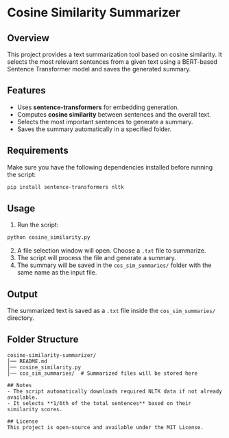 # Cosine Similarity Summarizer

## Overview
This project provides a text summarization tool based on cosine similarity. It selects the most relevant sentences from a given text using a BERT-based Sentence Transformer model and saves the generated summary.

## Features
- Uses **sentence-transformers** for embedding generation.
- Computes **cosine similarity** between sentences and the overall text.
- Selects the most important sentences to generate a summary.
- Saves the summary automatically in a specified folder.

## Requirements
Make sure you have the following dependencies installed before running the script:

```bash
pip install sentence-transformers nltk
```

## Usage

1. Run the script:

```bash
python cosine_similarity.py
```

2. A file selection window will open. Choose a `.txt` file to summarize.
3. The script will process the file and generate a summary.
4. The summary will be saved in the `cos_sim_summaries/` folder with the same name as the input file.

## Output
The summarized text is saved as a `.txt` file inside the `cos_sim_summaries/` directory.

## Folder Structure
```
cosine-similarity-summarizer/
│── README.md
│── cosine_similarity.py
│── cos_sim_summaries/  # Summarized files will be stored here

## Notes
- The script automatically downloads required NLTK data if not already available.
- It selects **1/6th of the total sentences** based on their similarity scores.

## License
This project is open-source and available under the MIT License.

